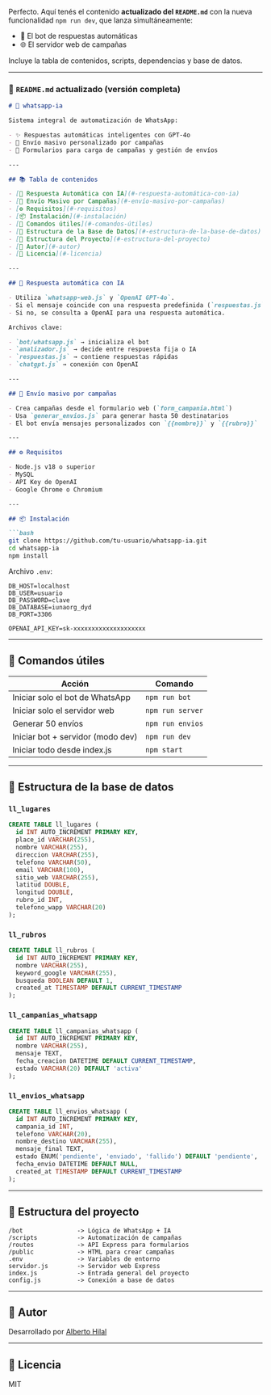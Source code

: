 Perfecto. Aquí tenés el contenido **actualizado del `README.md`** con la nueva funcionalidad `npm run dev`, que lanza simultáneamente:

* 🧠 El bot de respuestas automáticas
* 🌐 El servidor web de campañas

Incluye la tabla de contenidos, scripts, dependencias y base de datos.

---

### 📄 `README.md` actualizado (versión completa)

````markdown
# 🤖 whatsapp-ia

Sistema integral de automatización de WhatsApp:

- ✨ Respuestas automáticas inteligentes con GPT-4o
- 📢 Envío masivo personalizado por campañas
- 💬 Formularios para carga de campañas y gestión de envíos

---

## 📚 Tabla de contenidos

- [🧠 Respuesta Automática con IA](#-respuesta-automática-con-ia)
- [📢 Envío Masivo por Campañas](#-envío-masivo-por-campañas)
- [⚙️ Requisitos](#️-requisitos)
- [📦 Instalación](#-instalación)
- [🧪 Comandos útiles](#-comandos-útiles)
- [🧱 Estructura de la Base de Datos](#-estructura-de-la-base-de-datos)
- [📁 Estructura del Proyecto](#-estructura-del-proyecto)
- [👤 Autor](#-autor)
- [📜 Licencia](#-licencia)

---

## 🧠 Respuesta automática con IA

- Utiliza `whatsapp-web.js` y `OpenAI GPT-4o`.
- Si el mensaje coincide con una respuesta predefinida (`respuestas.js`), responde directamente.
- Si no, se consulta a OpenAI para una respuesta automática.

Archivos clave:

- `bot/whatsapp.js` → inicializa el bot
- `analizador.js` → decide entre respuesta fija o IA
- `respuestas.js` → contiene respuestas rápidas
- `chatgpt.js` → conexión con OpenAI

---

## 📢 Envío masivo por campañas

- Crea campañas desde el formulario web (`form_campania.html`)
- Usa `generar_envios.js` para generar hasta 50 destinatarios
- El bot envía mensajes personalizados con `{{nombre}}` y `{{rubro}}`

---

## ⚙️ Requisitos

- Node.js v18 o superior
- MySQL
- API Key de OpenAI
- Google Chrome o Chromium

---

## 📦 Instalación

```bash
git clone https://github.com/tu-usuario/whatsapp-ia.git
cd whatsapp-ia
npm install
````

Archivo `.env`:

```
DB_HOST=localhost
DB_USER=usuario
DB_PASSWORD=clave
DB_DATABASE=iunaorg_dyd
DB_PORT=3306

OPENAI_API_KEY=sk-xxxxxxxxxxxxxxxxxxxx
```

---

## 🧪 Comandos útiles

| Acción                            | Comando          |
| --------------------------------- | ---------------- |
| Iniciar solo el bot de WhatsApp   | `npm run bot`    |
| Iniciar solo el servidor web      | `npm run server` |
| Generar 50 envíos                 | `npm run envios` |
| Iniciar bot + servidor (modo dev) | `npm run dev`    |
| Iniciar todo desde index.js       | `npm start`      |

---

## 🧱 Estructura de la base de datos

### `ll_lugares`

```sql
CREATE TABLE ll_lugares (
  id INT AUTO_INCREMENT PRIMARY KEY,
  place_id VARCHAR(255),
  nombre VARCHAR(255),
  direccion VARCHAR(255),
  telefono VARCHAR(50),
  email VARCHAR(100),
  sitio_web VARCHAR(255),
  latitud DOUBLE,
  longitud DOUBLE,
  rubro_id INT,
  telefono_wapp VARCHAR(20)
);
```

### `ll_rubros`

```sql
CREATE TABLE ll_rubros (
  id INT AUTO_INCREMENT PRIMARY KEY,
  nombre VARCHAR(255),
  keyword_google VARCHAR(255),
  busqueda BOOLEAN DEFAULT 1,
  created_at TIMESTAMP DEFAULT CURRENT_TIMESTAMP
);
```

### `ll_campanias_whatsapp`

```sql
CREATE TABLE ll_campanias_whatsapp (
  id INT AUTO_INCREMENT PRIMARY KEY,
  nombre VARCHAR(255),
  mensaje TEXT,
  fecha_creacion DATETIME DEFAULT CURRENT_TIMESTAMP,
  estado VARCHAR(20) DEFAULT 'activa'
);
```

### `ll_envios_whatsapp`

```sql
CREATE TABLE ll_envios_whatsapp (
  id INT AUTO_INCREMENT PRIMARY KEY,
  campania_id INT,
  telefono VARCHAR(20),
  nombre_destino VARCHAR(255),
  mensaje_final TEXT,
  estado ENUM('pendiente', 'enviado', 'fallido') DEFAULT 'pendiente',
  fecha_envio DATETIME DEFAULT NULL,
  created_at TIMESTAMP DEFAULT CURRENT_TIMESTAMP
);
```

---

## 📁 Estructura del proyecto

```
/bot               -> Lógica de WhatsApp + IA
/scripts           -> Automatización de campañas
/routes            -> API Express para formularios
/public            -> HTML para crear campañas
.env               -> Variables de entorno
servidor.js        -> Servidor web Express
index.js           -> Entrada general del proyecto
config.js          -> Conexión a base de datos
```

---

## 👤 Autor

Desarrollado por [Alberto Hilal](https://desarrolloydisenio.com.ar)

---

## 📜 Licencia

MIT

